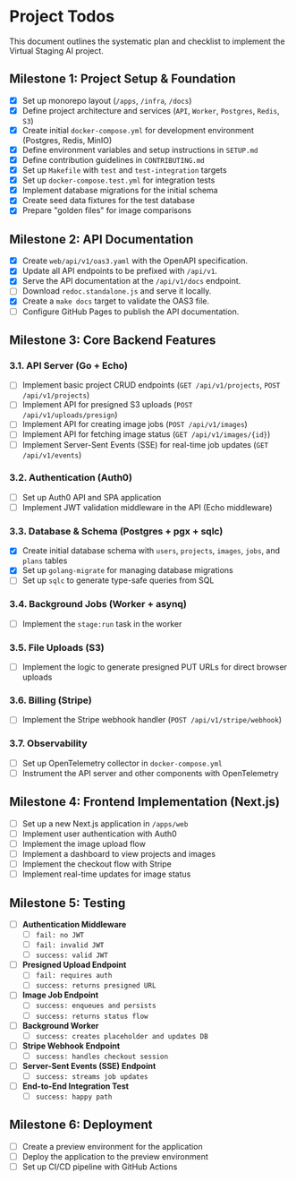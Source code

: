 # Project Todos

This document outlines the systematic plan and checklist to implement the Virtual Staging AI project.

## Milestone 1: Project Setup & Foundation

- [x] Set up monorepo layout (`/apps`, `/infra`, `/docs`)
- [x] Define project architecture and services (`API`, `Worker`, `Postgres`, `Redis`, `S3`)
- [x] Create initial `docker-compose.yml` for development environment (Postgres, Redis, MinIO)
- [x] Define environment variables and setup instructions in `SETUP.md`
- [x] Define contribution guidelines in `CONTRIBUTING.md`
- [x] Set up `Makefile` with `test` and `test-integration` targets
- [x] Set up `docker-compose.test.yml` for integration tests
- [x] Implement database migrations for the initial schema
- [x] Create seed data fixtures for the test database
- [x] Prepare "golden files" for image comparisons

## Milestone 2: API Documentation

- [x] Create `web/api/v1/oas3.yaml` with the OpenAPI specification.
- [x] Update all API endpoints to be prefixed with `/api/v1`.
- [x] Serve the API documentation at the `/api/v1/docs` endpoint.
- [ ] Download `redoc.standalone.js` and serve it locally.
- [x] Create a `make docs` target to validate the OAS3 file.
- [ ] Configure GitHub Pages to publish the API documentation.

## Milestone 3: Core Backend Features

### 3.1. API Server (Go + Echo)

- [ ] Implement basic project CRUD endpoints (`GET /api/v1/projects`, `POST /api/v1/projects`)
- [ ] Implement API for presigned S3 uploads (`POST /api/v1/uploads/presign`)
- [ ] Implement API for creating image jobs (`POST /api/v1/images`)
- [ ] Implement API for fetching image status (`GET /api/v1/images/{id}`)
- [ ] Implement Server-Sent Events (SSE) for real-time job updates (`GET /api/v1/events`)

### 3.2. Authentication (Auth0)

- [ ] Set up Auth0 API and SPA application
- [ ] Implement JWT validation middleware in the API (Echo middleware)

### 3.3. Database & Schema (Postgres + pgx + sqlc)

- [x] Create initial database schema with `users`, `projects`, `images`, `jobs`, and `plans` tables
- [x] Set up `golang-migrate` for managing database migrations
- [ ] Set up `sqlc` to generate type-safe queries from SQL

### 3.4. Background Jobs (Worker + asynq)

- [ ] Implement the `stage:run` task in the worker

### 3.5. File Uploads (S3)

- [ ] Implement the logic to generate presigned PUT URLs for direct browser uploads

### 3.6. Billing (Stripe)

- [ ] Implement the Stripe webhook handler (`POST /api/v1/stripe/webhook`)

### 3.7. Observability

- [ ] Set up OpenTelemetry collector in `docker-compose.yml`
- [ ] Instrument the API server and other components with OpenTelemetry

## Milestone 4: Frontend Implementation (Next.js)

- [ ] Set up a new Next.js application in `/apps/web`
- [ ] Implement user authentication with Auth0
- [ ] Implement the image upload flow
- [ ] Implement a dashboard to view projects and images
- [ ] Implement the checkout flow with Stripe
- [ ] Implement real-time updates for image status

## Milestone 5: Testing

- [ ] **Authentication Middleware**
    - [ ] `fail: no JWT`
    - [ ] `fail: invalid JWT`
    - [ ] `success: valid JWT`
- [ ] **Presigned Upload Endpoint**
    - [ ] `fail: requires auth`
    - [ ] `success: returns presigned URL`
- [ ] **Image Job Endpoint**
    - [ ] `success: enqueues and persists`
    - [ ] `success: returns status flow`
- [ ] **Background Worker**
    - [ ] `success: creates placeholder and updates DB`
- [ ] **Stripe Webhook Endpoint**
    - [ ] `success: handles checkout session`
- [ ] **Server-Sent Events (SSE) Endpoint**
    - [ ] `success: streams job updates`
- [ ] **End-to-End Integration Test**
    - [ ] `success: happy path`

## Milestone 6: Deployment

- [ ] Create a preview environment for the application
- [ ] Deploy the application to the preview environment
- [ ] Set up CI/CD pipeline with GitHub Actions
